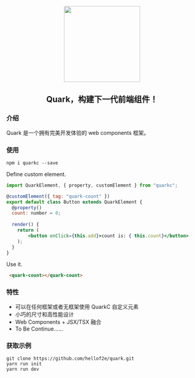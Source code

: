 
<p align="center">
  <a href="https://quark-design.hellobike.com/">
    <img width="200" src="https://user-images.githubusercontent.com/14307551/197440754-08db4379-eb0f-4808-890d-690355e6e8d2.png">
  </a>
</p>
<h2 align="center"> Quark，构建下一代前端组件！ </h2>  

### 介绍  

Quark 是一个拥有完美开发体验的 web components 框架。

### 使用  

```shell
npm i quarkc --save
```  

Define custom element.
```jsx
import QuarkElement, { property, customElement } from "quarkc";

@customElement({ tag: "quark-count" })
export default class Button extends QuarkElement {
  @property()
  count: number = 0;
  
  render() {
    return (
        <button onClick={this.add}>count is: { this.count}</button>
    );
  }
}
```

Use it.
```html
 <quark-count></quark-count>
```

### 特性

* 可以在任何框架或者无框架使用 QuarkC 自定义元素
* 小巧的尺寸和高性能设计
* Web Components + JSX/TSX 融合  
* To Be Continue......

### 获取示例

```shell
git clone https://github.com/hellof2e/quark.git
yarn run init 
yarn run dev
```
